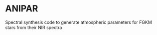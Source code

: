 # ANIPAR
Spectral synthesis code to generate atmospheric parameters for FGKM stars from their NIR spectra
